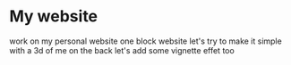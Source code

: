 My website
==========

work on my personal website
one block website
let's try to make it simple
with a 3d of me on the back
let's add some vignette effet too
